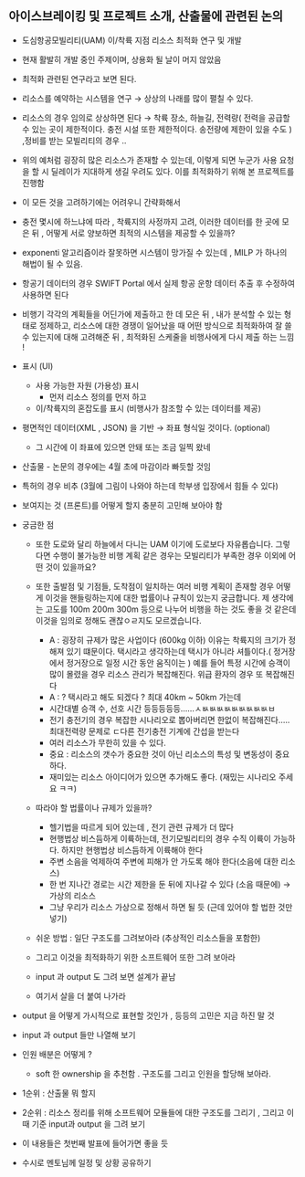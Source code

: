 ## 아이스브레이킹 및 프로젝트 소개, 산출물에 관련된 논의

- 도심항공모빌리티(UAM) 이/착륙 지점 리소스 최적화 연구 및 개발
- 현재 활발히 개발 중인 주제이며, 상용화 될 날이 머지 않았음

- 최적화 관련된 연구라고 보면 된다.
- 리소스를 예약하는 시스템을 연구 → 상상의 나래를 많이 펼칠 수 있다.
- 리소스의 경우 임의로 상상하면 된다 → 착륙 장소, 하늘길, 전력량( 전력을 공급할 수 있는 곳이 제한적이다. 충전 시설 또한 제한적이다. 송전량에 제한이 있을 수도 ) ,정비를 받는 모빌리티의 경우 ..
- 위의 예처럼 굉장히 많은 리소스가 존재할 수 있는데, 이렇게 되면 누군가 사용 요청을 할 시 딜레이가 지대하게 생길 우려도 있다. 이를 최적화하기 위해 본 프로젝트를 진행함
- 이 모든 것을 고려하기에는 어려우니 간략화해서
- 충전 몇시에 하느냐에 따라 , 착륙지의 사정까지 고려, 이러한 데이터를 한 곳에 모은 뒤 , 어떻게 서로 양보하면 최적의 시스템을 제공할 수 있을까?
- exponenti 알고리즘이라 잘못하면 시스템이 망가질 수 있는데 , MILP 가 하나의 해법이 될 수 있음.

- 항공기 데이터의 경우 SWIFT Portal 에서 실제 항공 운항 데이터 추출 후 수정하여 사용하면 된다

- 비행기 각각의 계획들을 어딘가에 제출하고 한 데 모은 뒤 , 내가 분석할 수 있는 형태로 정제하고, 리소스에 대한 경쟁이 일어났을 때 어떤 방식으로 최적화하여 잘 쓸 수 있는지에 대해 고려해준 뒤 , 최적화된 스케줄을 비행사에게 다시 제출 하는 느낌 !

- 표시 (UI)
    - 사용 가능한 자원 (가용성) 표시
        - 먼저 리소스 정의를 먼저 하고
    - 이/착륙지의 혼잡도를 표시 (비행사가 참조할 수 있는 데이터를 제공)

- 평면적인 데이터(XML , JSON) 을 기반 → 좌표 형식일 것이다. (optional)
    - 그 시간에 이 좌표에 있으면 안돼 또는 조금 일찍 왔네

- 산출물 - 논문의 경우에는 4월 초에 마감이라 빠듯할 것임
- 특허의 경우 비추 (3월에 그림이 나와야 하는데 학부생 입장에서 힘들 수 있다)

- 보여지는 것 (프론트)를 어떻게 할지 충분히 고민해 보아야 함

- 궁금한 점
    - 또한 도로와 달리 하늘에서 다니는 UAM 이기에 도로보다 자유롭습니다. 그렇다면 수행이 불가능한 비행 계획 같은 경우는 모빌리티가 부족한 경우 이외에 어떤 것이 있을까요?
    - 또한 출발점 및 기점들, 도착점이 일치하는 여러 비행 계획이 존재할 경우 어떻게 이것을 핸들링하는지에 대한 법률이나 규칙이 있는지 궁금합니다. 제 생각에는 고도를 100m 200m 300m 등으로 나누어 비행을 하는 것도 좋을 것 같은데 이것을 임의로 정해도 괜찮ㅇㄹ지도 모르겠습니다.
        - A : 굉장히 규제가 많은 사업이다 (600kg 이하) 이유는 착륙지의 크기가 정해져 있기 떄문이다. 택시라고 생각하는데 택시가 아니라 셔틀이다.( 정거장에서 정거장으로 일정 시간 동안 움직이는 ) 예를 들어 특정 시간에 승객이 많이 몰렸을 경우 리소스 관리가 복잡해진다. 위급 환자의 경우 또 복잡해진다
        - A : ? 택시라고 해도 되겠다 ? 최대 40km ~ 50km 가는데
        - 시간대별 승객 수, 선호 시간 등등등등등……ㅅㅄㅄㅄㅄㅄㅄㅄㅄㅄㅂ
        - 전기 충전기의 경우 복잡한 시나리오로 뽑아버리면 한없이 복잡해진다….. 최대전력량 문제로 ㄷ다른 전기충전 기계에 간섭을 받는다
        - 여러 리소스가 무한히 있을 수 있다.
        - 중요 : 리소스의 갯수가 중요한 것이 아닌 리소스의 특성 및 변동성이 중요하다.
        - 재미있는 리소스 아이디어가 있으면 추가해도 좋다. (재밌는 시나리오 주세요 ㅋㅋ)
    - 따라야 할 법률이나 규제가 있을까?
        - 헬기법을 따르게 되어 있는데 , 전기 관련 규제가 더 많다
        - 현행법상 비스듬하게 이륙하는데, 전기모빌리티의 경우 수직 이륙이 가능하다. 하지만 현행법상 비스듬하게 이륙해야 한다
        - 주변 소음을 억제하여 주변에 피해가 안 가도록 해야 한다(소음에 대한 리소스)
        - 한 번 지나간 경로는 시간 제한을 둔 뒤에 지나갈 수 있다 (소음 때문에) → 가상의 리소스
        - 그냥 우리가 리소스 가상으로 정해서 하면 될 듯 (근데 있어야 할 법한 것만 넣기)
        
    - 쉬운 방법 : 일단 구조도를 그려보아라 (추상적인 리소스들을 포함한)
    - 그리고 이것을 최적화하기 위한 소프트웨어 또한 그려 보아라
    - input 과 output 도 그려 보면 설계가 끝남
    - 여기서 살을 더 붙여 나가라

- output 을 어떻게 가시적으로 표현할 것인가 , 등등의 고민은 지금 하진 말 것
- input 과 output 들만 나열해 보기

- 인원 배분은 어떻게 ?
    - soft 한 ownership 을 추천함 . 구조도를 그리고 인원을 할당해 보아라.

- 1순위 : 산출물 뭐 할지
- 2순위 : 리소스 정리를 위해 소프트웨어 모듈들에 대한 구조도를 그리기 , 그리고 이때 기준 input과 output 을 그려 보기
- 이 내용들은 첫번째 발표에 들어가면 좋을 듯

- 수시로 멘토님께 일정 및 상황 공유하기